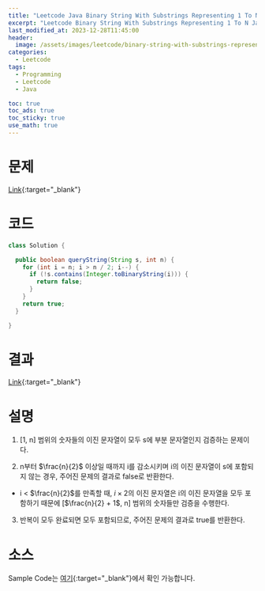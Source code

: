 ```yaml
---
title: "Leetcode Java Binary String With Substrings Representing 1 To N"
excerpt: "Leetcode Binary String With Substrings Representing 1 To N Java"
last_modified_at: 2023-12-28T11:45:00
header:
  image: /assets/images/leetcode/binary-string-with-substrings-representing-1-to-n.png
categories:
  - Leetcode
tags:
  - Programming
  - Leetcode
  - Java

toc: true
toc_ads: true
toc_sticky: true
use_math: true
---
```

# 문제
[Link](https://leetcode.com/problems/binary-string-with-substrings-representing-1-to-n){:target="_blank"}

# 코드
```java
class Solution {

  public boolean queryString(String s, int n) {
    for (int i = n; i > n / 2; i--) {
      if (!s.contains(Integer.toBinaryString(i))) {
        return false;
      }
    }
    return true;
  }

}
```

# 결과
[Link](https://leetcode.com/problems/binary-string-with-substrings-representing-1-to-n/submissions/1130170850/){:target="_blank"}

# 설명
1. [1, n] 범위의 숫자들의 이진 문자열이 모두 s에 부분 문자열인지 검증하는 문제이다.

2. n부터 $\frac{n}{2}$ 이상일 때까지 i를 감소시키며 i의 이진 문자열이 s에 포함되지 않는 경우, 주어진 문제의 결과로 false로 반환한다.
- i < $\frac{n}{2}$를 만족할 때, $i \times 2$의 이진 문자열은 i의 이진 문자열을 모두 포함하기 때문에 [$\frac{n}{2} + 1$, n] 범위의 숫자들만 검증을 수행한다.

3. 반복이 모두 완료되면 모두 포함되므로, 주어진 문제의 결과로 true를 반환한다.

# 소스
Sample Code는 [여기](https://github.com/GracefulSoul/leetcode/blob/master/src/main/java/gracefulsoul/problems/BinaryStringWithSubstringsRepresenting1ToN.java){:target="_blank"}에서 확인 가능합니다.